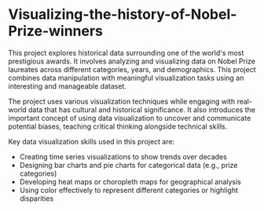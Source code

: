 # Visualizing-the-history-of-Nobel-Prize-winners
This project explores historical data surrounding one of the world's most prestigious awards. It involves analyzing and visualizing data on Nobel Prize laureates across different categories, years, and demographics.
This project combines data manipulation with meaningful visualization tasks using an interesting and manageable dataset. 

The project uses various visualization techniques while engaging with real-world data that has cultural and historical significance. It also introduces the important concept of using data visualization to uncover and communicate potential biases, teaching critical thinking alongside technical skills.

Key data visualization skills used in this project are:

- Creating time series visualizations to show trends over decades
- Designing bar charts and pie charts for categorical data (e.g., prize categories)
- Developing heat maps or choropleth maps for geographical analysis
- Using color effectively to represent different categories or highlight disparities
